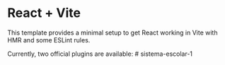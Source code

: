 # React + Vite

This template provides a minimal setup to get React working in Vite with HMR and some ESLint rules.

Currently, two official plugins are available:
#   s i s t e m a - e s c o l a r - 1  
 